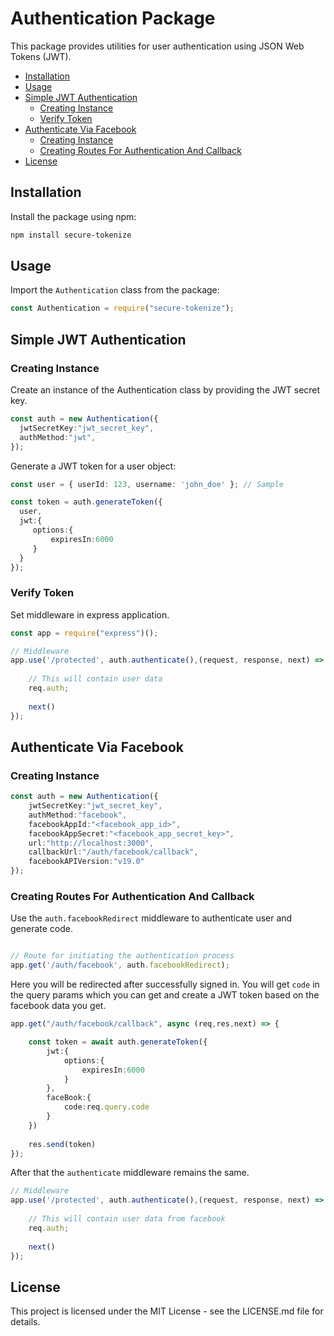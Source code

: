 # Authentication Package

This package provides utilities for user authentication using JSON Web Tokens (JWT).

<!-- START doctoc generated TOC please keep comment here to allow auto update -->
<!-- DON'T EDIT THIS SECTION, INSTEAD RE-RUN doctoc TO UPDATE -->


- [Installation](#installation)
- [Usage](#usage)
- [Simple JWT Authentication](#simple-jwt-authentication)
  - [Creating Instance](#creating-instance)
  - [Verify Token](#verify-token)
- [Authenticate Via Facebook](#authenticate-via-facebook)
  - [Creating Instance](#creating-instance-1)
  - [Creating Routes For Authentication And Callback](#creating-routes-for-authentication-and-callback)
- [License](#license)

<!-- END doctoc generated TOC please keep comment here to allow auto update -->

## Installation

Install the package using npm:

```bash
npm install secure-tokenize
```

## Usage

Import the `Authentication` class from the package:

```typescript
const Authentication = require("secure-tokenize");
```

## Simple JWT Authentication

### Creating Instance

Create an instance of the Authentication class by providing the JWT secret key.
```typescript
const auth = new Authentication({
  jwtSecretKey:"jwt_secret_key",
  authMethod:"jwt",
});
```

Generate a JWT token for a user object:

```typescript
const user = { userId: 123, username: 'john_doe' }; // Sample

const token = auth.generateToken({
  user,
  jwt:{
     options:{
         expiresIn:6000
     } 
  }
});
```

### Verify Token

Set middleware in express application.

```typescript
const app = require("express")();

// Middleware
app.use('/protected', auth.authenticate(),(request, response, next) => {
    
    // This will contain user data 
    req.auth;
    
    next()
});
```

## Authenticate Via Facebook

### Creating Instance 

```typescript
const auth = new Authentication({
    jwtSecretKey:"jwt_secret_key",
    authMethod:"facebook",
    facebookAppId:"<facebook_app_id>",
    facebookAppSecret:"<facebook_app_secret_key>",
    url:"http://localhost:3000",
    callbackUrl:"/auth/facebook/callback",
    facebookAPIVersion:"v19.0"
});
```

### Creating Routes For Authentication And Callback

Use the `auth.facebookRedirect` middleware to authenticate user and generate code.

```typescript

// Route for initiating the authentication process
app.get('/auth/facebook', auth.facebookRedirect);
```

Here you will be redirected after successfully signed in. You will get `code` in the query params which you can get and create a JWT token based on the facebook data you get.

```typescript
app.get("/auth/facebook/callback", async (req,res,next) => {

    const token = await auth.generateToken({
        jwt:{
            options:{
                expiresIn:6000
            }
        },
        faceBook:{
            code:req.query.code
        }
    })
    
    res.send(token)
});
```

After that the `authenticate` middleware remains the same.

```typescript
// Middleware
app.use('/protected', auth.authenticate(),(request, response, next) => {
    
    // This will contain user data from facebook
    req.auth;
    
    next()
});
```

## License

This project is licensed under the MIT License - see the LICENSE.md file for details.